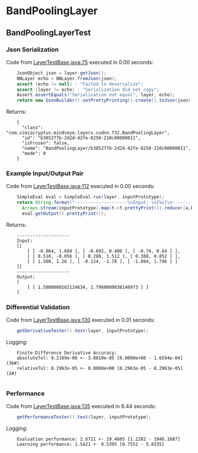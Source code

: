 # BandPoolingLayer
## BandPoolingLayerTest
### Json Serialization
Code from [LayerTestBase.java:75](../../../../../../../../../MindsEye/src/test/java/com/simiacryptus/mindseye/layers/LayerTestBase.java#L75) executed in 0.00 seconds: 
```java
    JsonObject json = layer.getJson();
    NNLayer echo = NNLayer.fromJson(json);
    assert (echo != null) : "Failed to deserialize";
    assert (layer != echo) : "Serialization did not copy";
    Assert.assertEquals("Serialization not equal", layer, echo);
    return new GsonBuilder().setPrettyPrinting().create().toJson(json);
```

Returns: 

```
    {
      "class": "com.simiacryptus.mindseye.layers.cudnn.f32.BandPoolingLayer",
      "id": "b385277b-2d2d-42fe-8250-210c00000011",
      "isFrozen": false,
      "name": "BandPoolingLayer/b385277b-2d2d-42fe-8250-210c00000011",
      "mode": 0
    }
```



### Example Input/Output Pair
Code from [LayerTestBase.java:112](../../../../../../../../../MindsEye/src/test/java/com/simiacryptus/mindseye/layers/LayerTestBase.java#L112) executed in 0.00 seconds: 
```java
    SimpleEval eval = SimpleEval.run(layer, inputPrototype);
    return String.format("--------------------\nInput: \n[%s]\n--------------------\nOutput: \n%s",
      Arrays.stream(inputPrototype).map(t->t.prettyPrint()).reduce((a,b)->a+",\n"+b).get(),
      eval.getOutput().prettyPrint());
```

Returns: 

```
    --------------------
    Input: 
    [[
    	[ [ -0.064, 1.684 ], [ -0.692, 0.408 ], [ -0.74, 0.64 ] ],
    	[ [ 0.516, -0.056 ], [ 0.288, 1.512 ], [ 0.308, 0.852 ] ],
    	[ [ 1.508, 1.26 ], [ -0.124, -1.78 ], [ -1.804, 1.796 ] ]
    ]]
    --------------------
    Output: 
    [
    	[ [ 1.5080000162124634, 1.7960000038146973 ] ]
    ]
```



### Differential Validation
Code from [LayerTestBase.java:130](../../../../../../../../../MindsEye/src/test/java/com/simiacryptus/mindseye/layers/LayerTestBase.java#L130) executed in 0.01 seconds: 
```java
    getDerivativeTester().test(layer, inputPrototype);
```
Logging: 
```
    Finite-Difference Derivative Accuracy:
    absoluteTol: 9.2189e-06 +- 3.8010e-05 [0.0000e+00 - 1.6594e-04] (36#)
    relativeTol: 8.2963e-05 +- 0.0000e+00 [8.2963e-05 - 8.2963e-05] (2#)
    
```

### Performance
Code from [LayerTestBase.java:135](../../../../../../../../../MindsEye/src/test/java/com/simiacryptus/mindseye/layers/LayerTestBase.java#L135) executed in 6.44 seconds: 
```java
    getPerformanceTester().test(layer, inputPrototype);
```
Logging: 
```
    Evaluation performance: 2.6721 +- 19.4605 [1.2282 - 1946.1687]
    Learning performance: 1.5421 +- 0.5395 [0.7552 - 5.8335]
    
```

